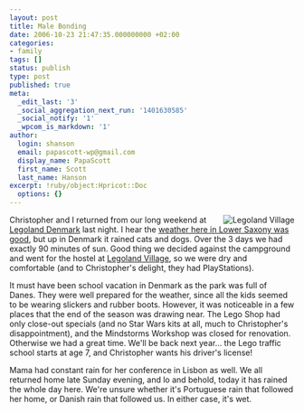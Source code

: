 ```yaml
---
layout: post
title: Male Bonding
date: 2006-10-23 21:47:35.000000000 +02:00
categories:
- family
tags: []
status: publish
type: post
published: true
meta:
  _edit_last: '3'
  _social_aggregation_next_run: '1401630585'
  _social_notify: '1'
  _wpcom_is_markdown: '1'
author:
  login: shanson
  email: papascott-wp@gmail.com
  display_name: PapaScott
  first_name: Scott
  last_name: Hanson
excerpt: !ruby/object:Hpricot::Doc
  options: {}
---
```

<p><a href="http://www.legoland-village.dk/default.asp?pageref=GB.Front"><img src="http://www.papascott.de/wordpress/wp-content/uploads/2006/10/legoland_village.gif" alt="Legoland Village" title="Legoland Village" align="right" border="0" /></a> Christopher and I returned from our long weekend at <a href="http://www.legoland.dk/">Legoland Denmark</a> last night. I hear the <a href="http://justcallmemausi.blogspot.com/2006/10/playing-with-fire.html">weather here in Lower Saxony was good</a>, but up in Denmark it rained cats and dogs. Over the 3 days we had exactly 90 minutes of sun. Good thing we decided against the campground and went for the hostel at <a href="http://www.legoland-village.dk/default.asp?pageref=GB.Front">Legoland Village</a>, so we were dry and comfortable (and to Christopher's delight, they had PlayStations).</p>
<p>It must have been school vacation in Denmark as the park was full of Danes. They were well prepared for the weather, since all the kids seemed to be wearing slickers and rubber boots. However, it was noticeable in a few places that the end of the season was drawing near. The Lego Shop had only close-out specials (and no Star Wars kits at all, much to Christopher's disappointment), and the Mindstorms Workshop was closed for renovation. Otherwise we had a great time. We'll be back next year... the Lego traffic school starts at age 7, and Christopher wants his driver's license!</p>
<p>Mama had constant rain for her conference in Lisbon as well. We all returned home late Sunday evening, and lo and behold, today it has rained the whole day here. We're unsure whether it's Portuguese rain that followed her home, or Danish rain that followed us. In either case, it's wet.</p>
